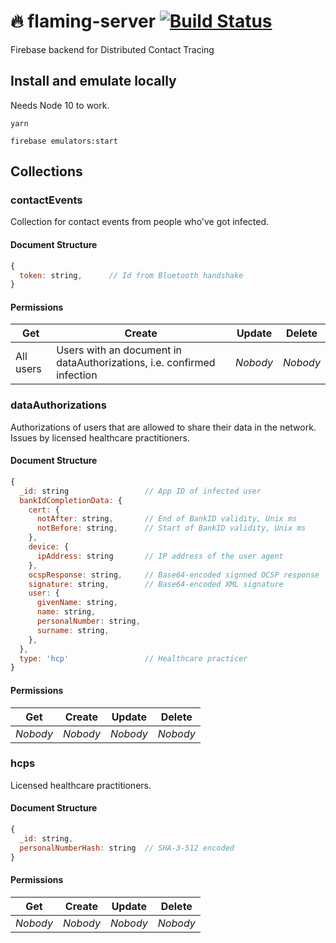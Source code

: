 # :fire: flaming-server [![Build Status](https://travis-ci.org/distributed-contact-tracing/flaming-service.svg?branch=master)](https://travis-ci.org/distributed-contact-tracing/flaming-service)

Firebase backend for Distributed Contact Tracing

## Install and emulate locally

Needs Node 10 to work.

```
yarn

firebase emulators:start
```

## Collections

### contactEvents

Collection for contact events from people who've got infected.

#### Document Structure

```js
{
  token: string,      // Id from Bluetooth handshake
}
```

#### Permissions

| Get       | Create                                                                 | Update   | Delete   |
| --------- | ---------------------------------------------------------------------- | -------- | -------- |
| All users | Users with an document in dataAuthorizations, i.e. confirmed infection | _Nobody_ | _Nobody_ |

### dataAuthorizations

Authorizations of users that are allowed to share their data in the network. Issues by licensed healthcare practitioners.

#### Document Structure

```js
{
  _id: string                 // App ID of infected user
  bankIdCompletionData: {
    cert: {
      notAfter: string,       // End of BankID validity, Unix ms
      notBefore: string,      // Start of BankID validity, Unix ms
    },
    device: {
      ipAddress: string       // IP address of the user agent
    },
    ocspResponse: string,     // Base64-encoded signned OCSP response
    signature: string,        // Base64-encoded XML signature
    user: {
      givenName: string,
      name: string,
      personalNumber: string,
      surname: string,
    },
  },
  type: 'hcp'                 // Healthcare practicer
}
```

#### Permissions

| Get      | Create   | Update   | Delete   |
| -------- | -------- | -------- | -------- |
| _Nobody_ | _Nobody_ | _Nobody_ | _Nobody_ |

### hcps

Licensed healthcare practitioners.

#### Document Structure

```js
{
  _id: string,
  personalNumberHash: string  // SHA-3-512 encoded
}
```

#### Permissions

| Get      | Create   | Update   | Delete   |
| -------- | -------- | -------- | -------- |
| _Nobody_ | _Nobody_ | _Nobody_ | _Nobody_ |
